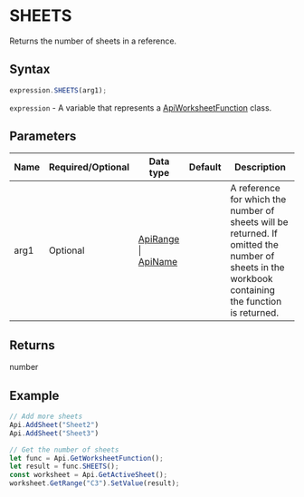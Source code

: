 # SHEETS

Returns the number of sheets in a reference.

## Syntax

```javascript
expression.SHEETS(arg1);
```

`expression` - A variable that represents a [ApiWorksheetFunction](../ApiWorksheetFunction.md) class.

## Parameters

| **Name** | **Required/Optional** | **Data type** | **Default** | **Description** |
| ------------- | ------------- | ------------- | ------------- | ------------- |
| arg1 | Optional | [ApiRange](../../ApiRange/ApiRange.md) \| [ApiName](../../ApiName/ApiName.md) |  | A reference for which the number of sheets will be returned. If omitted the number of sheets in the workbook containing the function is returned. |

## Returns

number

## Example



```javascript editor-xlsx
// Add more sheets
Api.AddSheet("Sheet2")
Api.AddSheet("Sheet3")

// Get the number of sheets
let func = Api.GetWorksheetFunction();
let result = func.SHEETS();
const worksheet = Api.GetActiveSheet();
worksheet.GetRange("C3").SetValue(result);

```
